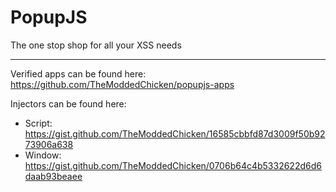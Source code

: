 # PopupJS
The one stop shop for all your XSS needs

---

Verified apps can be found here: https://github.com/TheModdedChicken/popupjs-apps

Injectors can be found here:
- Script: https://gist.github.com/TheModdedChicken/16585cbbfd87d3009f50b9273906a638
- Window: https://gist.github.com/TheModdedChicken/0706b64c4b5332622d6d6daab93beaee
